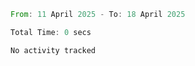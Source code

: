 <!--START_SECTION:waka-->

```rust
From: 11 April 2025 - To: 18 April 2025

Total Time: 0 secs

No activity tracked
```

<!--END_SECTION:waka-->

